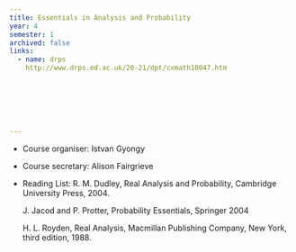 ```yaml
---
title: Essentials in Analysis and Probability		
year: 4
semester: 1
archived: false
links:
  - name: drps
    http://www.drps.ed.ac.uk/20-21/dpt/cxmath10047.htm







---
```


- Course organiser: Istvan Gyongy

- Course secretary: Alison Fairgrieve

- Reading List: R. M. Dudley, Real Analysis and Probability, Cambridge University Press, 2004. 

   J. Jacod and P. Protter, Probability Essentials, Springer 2004 

   H. L. Royden, Real Analysis, Macmillan Publishing Company, New York, third edition, 1988. 